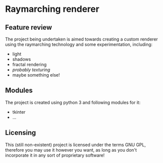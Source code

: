 # Raymarching renderer

## Feature review

The project being undertaken is aimed towards creating a custom renderer using the raymarching technology and some experimentation, including:

<ul>
  <li>light</li>
  <li>shadows</li>
  <li>fractal rendering</li>
  <li><em>probably texturing</em></li>
  <li>maybe something else!</li>
</ul>

## Modules

The project is created using python 3 and following modules for it:

<ul>
  <li>tkinter</li>
  <li>...</li>
</ul>

## Licensing

This (still non-existent) project is licensed under the terms GNU GPL, therefore you may use it however you want, as long as you don't incorporate it in any sort of proprietary software!


